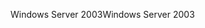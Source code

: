 <span data-ttu-id="75960-101">Windows Server 2003</span><span class="sxs-lookup"><span data-stu-id="75960-101">Windows Server 2003</span></span>